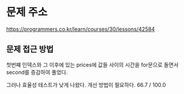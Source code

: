 # 문제 주소
https://programmers.co.kr/learn/courses/30/lessons/42584

## 문제 접근 방법
첫번쨰 인덱스와 그 이후에 있는 prices에 값들 사이의 시간을 for문으로 돌면서 second를 증감하여 풀었다. 

그러나 효율성 테스트가 낮게 나왔다. 개선 방법이 필요하다.
66.7 / 100.0